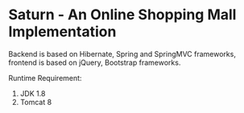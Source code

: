 # Saturn - An Online Shopping Mall Implementation
Backend is based on Hibernate, Spring and SpringMVC frameworks, frontend is based on jQuery, Bootstrap frameworks.

Runtime Requirement:
1. JDK 1.8
2. Tomcat 8
